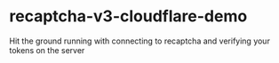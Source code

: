 # recaptcha-v3-cloudflare-demo
Hit the ground running with connecting to recaptcha and verifying your tokens on the server
